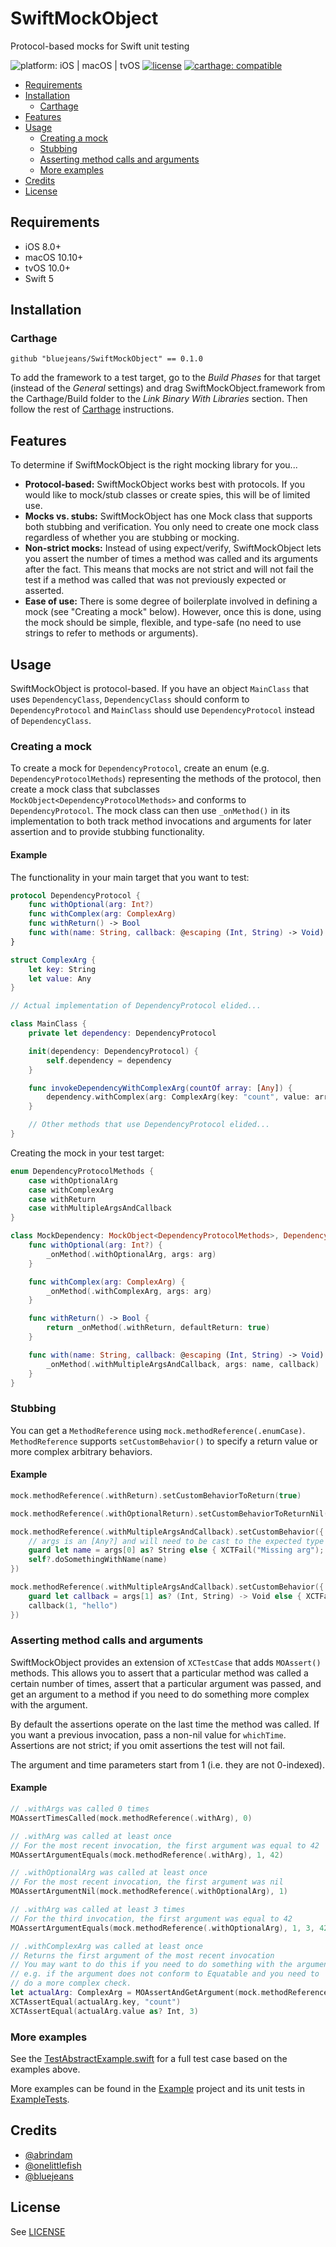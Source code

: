 # SwiftMockObject
Protocol-based mocks for Swift unit testing

![platform: iOS | macOS | tvOS](https://img.shields.io/badge/platform-iOS%20%7C%20macOS%20%7C%20tvOS-lightgrey.svg)
[![license](https://img.shields.io/badge/license-Apache_License_2.0-blue.svg)](./LICENSE)
[![carthage: compatible](https://img.shields.io/badge/carthage-compatible-brightgreen.svg)](https://github.com/Carthage/Carthage)

<!-- MarkdownTOC autolink="true" autoanchor="true" levels="1,2,3" -->

- [Requirements](#requirements)
- [Installation](#installation)
    - [Carthage](#carthage)
- [Features](#features)
- [Usage](#usage)
    - [Creating a mock](#creating-a-mock)
    - [Stubbing](#stubbing)
    - [Asserting method calls and arguments](#asserting-method-calls-and-arguments)
    - [More examples](#more-examples)
- [Credits](#credits)
- [License](#license)

<!-- /MarkdownTOC -->

<a id="requirements"></a>
## Requirements
* iOS 8.0+
* macOS 10.10+
* tvOS 10.0+
* Swift 5

<a id="installation"></a>
## Installation

<a id="carthage"></a>
### Carthage
```
github "bluejeans/SwiftMockObject" == 0.1.0
```

To add the framework to a test target, go to the *Build Phases* for that target (instead of the *General* settings) and drag SwiftMockObject.framework from the Carthage/Build folder to the *Link Binary With Libraries* section. Then follow the rest of [Carthage](https://github.com/Carthage/Carthage) instructions.

<a id="features"></a>
## Features

To determine if SwiftMockObject is the right mocking library for you...

* **Protocol-based:** SwiftMockObject works best with protocols. If you would like to mock/stub classes or create spies, this will be of limited use.
* **Mocks vs. stubs:** SwiftMockObject has one Mock class that supports both stubbing and verification. You only need to create one mock class regardless of whether you are stubbing or mocking.
* **Non-strict mocks:** Instead of using expect/verify, SwiftMockObject lets you assert the number of times a method was called and its arguments after the fact. This means that mocks are not strict and will not fail the test if a method was called that was not previously expected or asserted.
* **Ease of use:** There is some degree of boilerplate involved in defining a mock (see "Creating a mock" below). However, once this is done, using the mock should be simple, flexible, and type-safe (no need to use strings to refer to methods or arguments).

<a id="usage"></a>
## Usage

SwiftMockObject is protocol-based. If you have an object `MainClass` that uses `DependencyClass`, `DependencyClass` should conform to `DependencyProtocol` and `MainClass` should use `DependencyProtocol` instead of `DependencyClass`.

<a id="creating-a-mock"></a>
### Creating a mock

To create a mock for `DependencyProtocol`, create an enum (e.g. `DependencyProtocolMethods`) representing the methods of the protocol, then create a mock class that subclasses `MockObject<DependencyProtocolMethods>` and conforms to `DependencyProtocol`. The mock class can then use `_onMethod()` in its implementation to both track method invocations and arguments for later assertion and to provide stubbing functionality.

#### Example
The functionality in your main target that you want to test:

```swift
protocol DependencyProtocol {
    func withOptional(arg: Int?)
    func withComplex(arg: ComplexArg)
    func withReturn() -> Bool
    func with(name: String, callback: @escaping (Int, String) -> Void)
}

struct ComplexArg {
    let key: String
    let value: Any
}

// Actual implementation of DependencyProtocol elided...

class MainClass {
    private let dependency: DependencyProtocol

    init(dependency: DependencyProtocol) {
        self.dependency = dependency
    }

    func invokeDependencyWithComplexArg(countOf array: [Any]) {
        dependency.withComplex(arg: ComplexArg(key: "count", value: array.count))
    }

    // Other methods that use DependencyProtocol elided...
}
```

Creating the mock in your test target:

```swift
enum DependencyProtocolMethods {
    case withOptionalArg
    case withComplexArg
    case withReturn
    case withMultipleArgsAndCallback
}

class MockDependency: MockObject<DependencyProtocolMethods>, DependencyProtocol {
    func withOptional(arg: Int?) {
        _onMethod(.withOptionalArg, args: arg)
    }

    func withComplex(arg: ComplexArg) {
        _onMethod(.withComplexArg, args: arg)
    }

    func withReturn() -> Bool {
        return _onMethod(.withReturn, defaultReturn: true)
    }

    func with(name: String, callback: @escaping (Int, String) -> Void) {
        _onMethod(.withMultipleArgsAndCallback, args: name, callback)
    }
}
```

<a id="stubbing"></a>
### Stubbing

You can get a `MethodReference` using `mock.methodReference(.enumCase)`. `MethodReference` supports `setCustomBehavior()` to specify a return value or more complex arbitrary behaviors.

#### Example

```swift
mock.methodReference(.withReturn).setCustomBehaviorToReturn(true)

mock.methodReference(.withOptionalReturn).setCustomBehaviorToReturnNil()

mock.methodReference(.withMultipleArgsAndCallback).setCustomBehavior({ [weak self] args in
    // args is an [Any?] and will need to be cast to the expected type
    guard let name = args[0] as? String else { XCTFail("Missing arg"); return }
    self?.doSomethingWithName(name)
})

mock.methodReference(.withMultipleArgsAndCallback).setCustomBehavior({ args in
    guard let callback = args[1] as? (Int, String) -> Void else { XCTFail("Missing arg"); return }
    callback(1, "hello")
})
```

<a id="asserting-method-calls-and-arguments"></a>
### Asserting method calls and arguments

SwiftMockObject provides an extension of `XCTestCase` that adds `MOAssert()` methods. This allows you to assert that a particular method was called a certain number of times, assert that a particular argument was passed, and get an argument to a method if you need to do something more complex with the argument.

By default the assertions operate on the last time the method was called. If you want a previous invocation, pass a non-nil value for `whichTime`. Assertions are not strict; if you omit assertions the test will not fail.

The argument and time parameters start from 1 (i.e. they are not 0-indexed).

#### Example

```swift
// .withArgs was called 0 times
MOAssertTimesCalled(mock.methodReference(.withArg), 0)

// .withArg was called at least once
// For the most recent invocation, the first argument was equal to 42
MOAssertArgumentEquals(mock.methodReference(.withArg), 1, 42)

// .withOptionalArg was called at least once
// For the most recent invocation, the first argument was nil
MOAssertArgumentNil(mock.methodReference(.withOptionalArg), 1)

// .withArg was called at least 3 times
// For the third invocation, the first argument was equal to 42
MOAssertArgumentEquals(mock.methodReference(.withOptionalArg), 1, 3, 42)

// .withComplexArg was called at least once
// Returns the first argument of the most recent invocation
// You may want to do this if you need to do something with the argument,
// e.g. if the argument does not conform to Equatable and you need to
// do a more complex check.
let actualArg: ComplexArg = MOAssertAndGetArgument(mock.methodReference(.withComplexArg), 1)!
XCTAssertEqual(actualArg.key, "count")
XCTAssertEqual(actualArg.value as? Int, 3)
```

<a id="more-examples"></a>
### More examples

See the [TestAbstractExample.swift](./ExampleTests/TestAbstractExample.swift) for a full test case based on the examples above.

More examples can be found in the [Example](./Example) project and its unit tests in [ExampleTests](./ExampleTests).

<a id="credits"></a>
## Credits

* [@abrindam](https://github.com/abrindam)
* [@onelittlefish](https://github.com/onelittlefish)
* [@bluejeans](https://github.com/bluejeans)

<a id="license"></a>
## License

See [LICENSE](./LICENSE)
